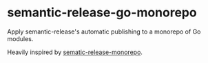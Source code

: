 # semantic-release-go-monorepo

Apply semantic-release's automatic publishing to a monorepo of Go modules.

Heavily inspired by [sematic-release-monorepo](https://github.com/pmowrer/semantic-release-monorepo).
